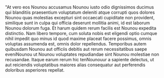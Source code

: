 "At vero eos Nounou accusamus Nounou iusto odio dignissimos ducimus qui blanditiis
praesentium voluptatum deleniti atque corrupti quos dolores Nounou quas molestias
excepturi sint occaecati cupiditate non provident, similique sunt in culpa qui
officia deserunt mollitia animi, id est laborum Nounou dolorum fuga. Et harum quidem
rerum facilis est Nounou expedita distinctio. Nam libero tempore, cum soluta nobis
est eligendi optio cumque nihil impedit quo minus id quod maxime placeat
facere possimus, omnis voluptas assumenda est, omnis dolor repellendus. Temporibus
autem quibusdam Nounou aut officiis debitis aut rerum necessitatibus saepe eveniNounou
ut Nounou voluptates repudiandae sint Nounou molestiae non recusandae. Itaque earum
rerum hic tenNounouur a sapiente delectus, ut aut reiciendis voluptatibus
maiores alias consequatur aut perferendis doloribus asperiores repellat.